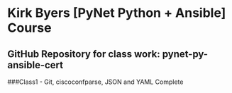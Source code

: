 # Kirk Byers [PyNet Python + Ansible] Course

## GitHub Repository for class work: pynet-py-ansible-cert

###Class1 - Git, ciscoconfparse, JSON and YAML Complete
